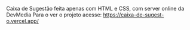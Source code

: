 Caixa de Sugestão feita apenas com HTML e CSS, com server online da DevMedia
<wr>
Para o ver o projeto acesse: https://caixa-de-sugest-o.vercel.app/
